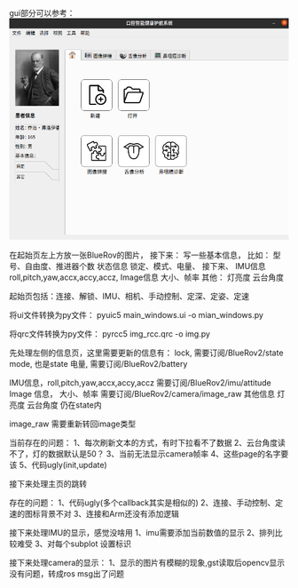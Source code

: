 gui部分可以参考：
![gui_example](../../doc/gui_example.png)

在起始页左上方放一张BlueRov的图片，
接下来：
写一些基本信息，
比如：
型号、自由度、推进器个数
状态信息
锁定、模式、电量、
接下来、
IMU信息
roll,pitch,yaw,accx,accy,accz,
Image信息
大小、帧率
其他：
灯亮度
云台角度

起始页包括：连接、解锁、IMU、相机、手动控制、定深、定姿、定速

将ui文件转换为py文件：
pyuic5 main_windows.ui -o mian_windows.py 

将qrc文件转换为py文件：
pyrcc5 img_rcc.qrc -o img.py 

先处理左侧的信息页，这里需要更新的信息有：
lock, 需要订阅/BlueRov2/state 
mode, 也是state
电量, 需要订阅/BlueRov2/battery

IMU信息，roll,pitch,yaw,accx,accy,accz 需要订阅/BlueRov2/imu/attitude
Image 信息， 大小、帧率 需要订阅/BlueRov2/camera/image_raw
其他信息 灯亮度 云台角度 仍在state内

image_raw 需要重新转回image类型

当前存在的问题：
1、每次刷新文本的方式，有时下拉看不了数据
2、云台角度读不了，灯的数据默认是50？
3、当前无法显示camera帧率
4、这些page的名字要该
5、代码ugly(init,update)


接下来处理主页的跳转

存在的问题：
1、代码ugly(多个callback其实是相似的)
2、连接、手动控制、定速的图标背景不对
3、连接和Arm还没有添加逻辑

接下来处理IMU的显示，感觉没啥用
1、imu需要添加当前数值的显示
2、排列比较难受
3、对每个subplot 设置标识

接下来处理camera的显示：
1、显示的图片有模糊的现象,gst读取后opencv显示没有问题，转成ros msg出了问题


